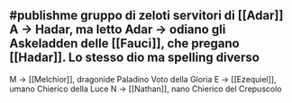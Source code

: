 #publishme 
gruppo di zeloti servitori di [[Adar]]
A -> Hadar, ma letto Adar -> odiano gli Askeladden delle [[Fauci]], che pregano [[Hadar]]. Lo stesso dio ma spelling diverso
-
M -> [[Melchior]], dragonide Paladino Voto della Gloria
E -> [[Ezequiel]], umano Chierico della Luce
N -> [[Nathan]], nano Chierico del Crepuscolo
